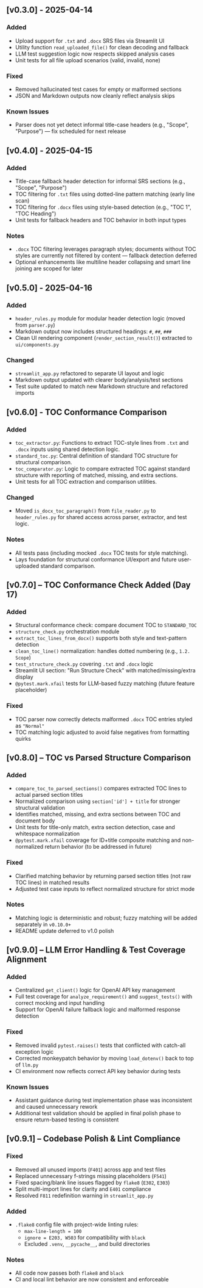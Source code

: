 ## [v0.3.0] - 2025-04-14

### Added
- Upload support for `.txt` and `.docx` SRS files via Streamlit UI
- Utility function `read_uploaded_file()` for clean decoding and fallback
- LLM test suggestion logic now respects skipped analysis cases
- Unit tests for all file upload scenarios (valid, invalid, none)

### Fixed
- Removed hallucinated test cases for empty or malformed sections
- JSON and Markdown outputs now cleanly reflect analysis skips

### Known Issues
- Parser does not yet detect informal title-case headers (e.g., "Scope", "Purpose") — fix scheduled for next release

## [v0.4.0] - 2025-04-15

### Added
- Title-case fallback header detection for informal SRS sections (e.g., "Scope", "Purpose")
- TOC filtering for `.txt` files using dotted-line pattern matching (early line scan)
- TOC filtering for `.docx` files using style-based detection (e.g., "TOC 1", "TOC Heading")
- Unit tests for fallback headers and TOC behavior in both input types

### Notes
- `.docx` TOC filtering leverages paragraph styles; documents without TOC styles are currently not filtered by content — fallback detection deferred
- Optional enhancements like multiline header collapsing and smart line joining are scoped for later

## [v0.5.0] - 2025-04-16

### Added
- `header_rules.py` module for modular header detection logic (moved from `parser.py`)
- Markdown output now includes structured headings: `#`, `##`, `###`
- Clean UI rendering component (`render_section_result()`) extracted to `ui/components.py`

### Changed
- `streamlit_app.py` refactored to separate UI layout and logic
- Markdown output updated with clearer body/analysis/test sections
- Test suite updated to match new Markdown structure and refactored imports

## [v0.6.0] - TOC Conformance Comparison

### Added
- `toc_extractor.py`: Functions to extract TOC-style lines from `.txt` and `.docx` inputs using shared detection logic.
- `standard_toc.py`: Central definition of standard TOC structure for structural comparison.
- `toc_comparator.py`: Logic to compare extracted TOC against standard structure with reporting of matched, missing, and extra sections.
- Unit tests for all TOC extraction and comparison utilities.

### Changed
- Moved `is_docx_toc_paragraph()` from `file_reader.py` to `header_rules.py` for shared access across parser, extractor, and test logic.

### Notes
- All tests pass (including mocked `.docx` TOC tests for style matching).
- Lays foundation for structural conformance UI/export and future user-uploaded standard comparison.

## [v0.7.0] – TOC Conformance Check Added (Day 17)
### Added
- Structural conformance check: compare document TOC to `STANDARD_TOC`
- `structure_check.py` orchestration module
- `extract_toc_lines_from_docx()` supports both style and text-pattern detection
- `clean_toc_line()` normalization: handles dotted numbering (e.g., `1.2. Scope`)
- `test_structure_check.py` covering `.txt` and `.docx` logic
- Streamlit UI section: "Run Structure Check" with matched/missing/extra display
- `@pytest.mark.xfail` tests for LLM-based fuzzy matching (future feature placeholder)

### Fixed
- TOC parser now correctly detects malformed `.docx` TOC entries styled as `"Normal"`
- TOC matching logic adjusted to avoid false negatives from formatting quirks

## [v0.8.0] – TOC vs Parsed Structure Comparison
### Added
- `compare_toc_to_parsed_sections()` compares extracted TOC lines to actual parsed section titles
- Normalized comparison using `section['id'] + title` for stronger structural validation
- Identifies matched, missing, and extra sections between TOC and document body
- Unit tests for title-only match, extra section detection, case and whitespace normalization
- `@pytest.mark.xfail` coverage for ID+title composite matching and non-normalized return behavior (to be addressed in future)

### Fixed
- Clarified matching behavior by returning parsed section titles (not raw TOC lines) in matched results
- Adjusted test case inputs to reflect normalized structure for strict mode

### Notes
- Matching logic is deterministic and robust; fuzzy matching will be added separately in `v0.10.0+`
- README update deferred to v1.0 polish

## [v0.9.0] – LLM Error Handling & Test Coverage Alignment

### Added
- Centralized `get_client()` logic for OpenAI API key management
- Full test coverage for `analyze_requirement()` and `suggest_tests()` with correct mocking and input handling
- Support for OpenAI failure fallback logic and malformed response detection

### Fixed
- Removed invalid `pytest.raises()` tests that conflicted with catch-all exception logic
- Corrected monkeypatch behavior by moving `load_dotenv()` back to top of `llm.py`
- CI environment now reflects correct API key behavior during tests

### Known Issues
- Assistant guidance during test implementation phase was inconsistent and caused unnecessary rework
- Additional test validation should be applied in final polish phase to ensure return-based testing is consistent

## [v0.9.1] – Codebase Polish & Lint Compliance

### Fixed
- Removed all unused imports (`F401`) across app and test files
- Replaced unnecessary f-strings missing placeholders (`F541`)
- Fixed spacing/blank line issues flagged by `flake8` (`E302`, `E303`)
- Split multi-import lines for clarity and `E401` compliance
- Resolved `F811` redefinition warning in `streamlit_app.py`

### Added
- `.flake8` config file with project-wide linting rules:
  - `max-line-length = 100`
  - `ignore = E203, W503` for compatibility with `black`
  - Excluded `.venv`, `__pycache__`, and build directories

### Notes
- All code now passes both `flake8` and `black`
- CI and local lint behavior are now consistent and enforceable

